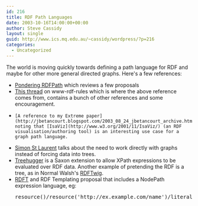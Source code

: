 ```yaml
---
id: 216
title: RDF Path Languages
date: 2003-10-16T14:00:00+00:00
author: Steve Cassidy
layout: single
guid: http://www.ics.mq.edu.au/~cassidy/wordpress/?p=216
categories:
  - Uncategorized
---
```

The world is moving quickly towards defining a path language for RDF and maybe for other more general directed graphs. Here's a few references:

  * [Pondering RDFPath](http://infomesh.net/2003/rdfpath/) which reviews a few proposals
  * [This thread](http://lists.w3.org/Archives/Public/www-rdf-rules/2003Sep/0001.html) on www-rdf-rules which is where the above reference comes from, contains a bunch of other references and some encouragement.
  *  	[A reference to my Extreme paper](http://jbetancourt.blogspot.com/2003_08_24_jbetancourt_archive.html) noting that [IsaViz](http://www.w3.org/2001/11/IsaViz/) (an RDF visualisation/authoring tool) is an interesting use case for a graph path language.
  * [Simon St Laurent](http://lists.xml.org/archives/xml-dev/200308/msg00159.html) talks about the need to work directly with graphs instead of forcing data into trees.
  * [Treehugger](http://rdfweb.org/people/damian/treehugger/index1.html) is a Saxon extension to allow XPath expressions to be evaluated over RDF data. Another example of pretending the RDF is a tree, as in Normal Walsh's [RDFTwig](http://rdftwig.sf.net/).
  * [RDFT](http://www.semanticplanet.com/2003/08/rdft/spec) and RDF Templating proposal that includes a NodePath expression language, eg: 
    <pre>resource()/resource('http://ex.example.com/name')/literal()</pre>
